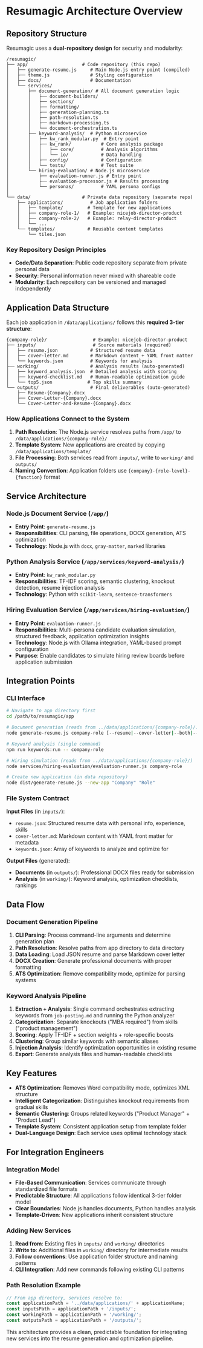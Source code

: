 # Resumagic Architecture Overview

## **Repository Structure**

Resumagic uses a **dual-repository design** for security and modularity:

```
/resumagic/
├── app/                    # Code repository (this repo)
│   ├── generate-resume.js     # Main Node.js entry point (compiled)
│   ├── theme.js               # Styling configuration
│   ├── docs/                  # Documentation
│   └── services/
│       ├── document-generation/ # All document generation logic
│       │   ├── document-builders/
│       │   ├── sections/
│       │   ├── formatting/
│       │   ├── generation-planning.ts
│       │   ├── path-resolution.ts
│       │   ├── markdown-processing.ts
│       │   └── document-orchestration.ts
│       ├── keyword-analysis/  # Python microservice
│       │   ├── kw_rank_modular.py  # Entry point
│       │   ├── kw_rank/           # Core analysis package
│       │   │   ├── core/          # Analysis algorithms
│       │   │   └── io/            # Data handling
│       │   ├── config/            # Configuration
│       │   └── tests/             # Test suite
│       └── hiring-evaluation/ # Node.js microservice
│           ├── evaluation-runner.js # Entry point
│           ├── evaluation-processor.js # Results processing
│           └── personas/          # YAML persona configs
│
└── data/                   # Private data repository (separate repo)
    ├── applications/          # Job application folders
    │   ├── template/         # Template for new applications
    │   ├── company-role-1/   # Example: nicejob-director-product
    │   ├── company-role-2/   # Example: relay-director-product
    │   └── ...
    └── templates/            # Reusable content templates
        └── tiles.json
```

### **Key Repository Design Principles**

- **Code/Data Separation**: Public code repository separate from private personal data
- **Security**: Personal information never mixed with shareable code
- **Modularity**: Each repository can be versioned and managed independently

## **Application Data Structure**

Each job application in `/data/applications/` follows this **required 3-tier structure**:

```
{company-role}/                 # Example: nicejob-director-product
├── inputs/                     # Source materials (required)
│   ├── resume.json            # Structured resume data
│   ├── cover-letter.md        # Markdown content + YAML front matter
│   └── keywords.json          # Keywords for analysis
├── working/                   # Analysis results (auto-generated)
│   ├── keyword_analysis.json  # Detailed analysis with scoring
│   ├── keyword-checklist.md   # Human-readable optimization guide
│   └── top5.json             # Top skills summary
└── outputs/                   # Final deliverables (auto-generated)
    ├── Resume-{Company}.docx
    ├── Cover-Letter-{Company}.docx
    └── Cover-Letter-and-Resume-{Company}.docx
```

### **How Applications Connect to the System**

1. **Path Resolution**: The Node.js service resolves paths from `/app/` to `/data/applications/{company-role}/`
2. **Template System**: New applications are created by copying `/data/applications/template/`
3. **File Processing**: Both services read from `inputs/`, write to `working/` and `outputs/`
4. **Naming Convention**: Application folders use `{company}-{role-level}-{function}` format

## **Service Architecture**

### **Node.js Document Service** (`/app/`)
- **Entry Point**: `generate-resume.js`
- **Responsibilities**: CLI parsing, file operations, DOCX generation, ATS optimization
- **Technology**: Node.js with `docx`, `gray-matter`, `marked` libraries

### **Python Analysis Service** (`/app/services/keyword-analysis/`)
- **Entry Point**: `kw_rank_modular.py` 
- **Responsibilities**: TF-IDF scoring, semantic clustering, knockout detection, resume injection analysis
- **Technology**: Python with `scikit-learn`, `sentence-transformers`

### **Hiring Evaluation Service** (`/app/services/hiring-evaluation/`)
- **Entry Point**: `evaluation-runner.js`
- **Responsibilities**: Multi-persona candidate evaluation simulation, structured feedback, application optimization insights
- **Technology**: Node.js with Ollama integration, YAML-based prompt configuration
- **Purpose**: Enable candidates to simulate hiring review boards before application submission

## **Integration Points**

### **CLI Interface**
```bash
# Navigate to app directory first
cd /path/to/resumagic/app

# Document generation (reads from ../data/applications/{company-role}/)
node generate-resume.js company-role [--resume|--cover-letter|--both|--combined]

# Keyword analysis (single command)
npm run keywords:run -- company-role

# Hiring simulation (reads from ../data/applications/{company-role}/)
node services/hiring-evaluation/evaluation-runner.js company-role

# Create new application (in data repository)
node dist/generate-resume.js --new-app "Company" "Role"
```

### **File System Contract**

**Input Files** (in `inputs/`):
- `resume.json`: Structured resume data with personal info, experience, skills
- `cover-letter.md`: Markdown content with YAML front matter for metadata
- `keywords.json`: Array of keywords to analyze and optimize for

**Output Files** (generated):
- **Documents** (in `outputs/`): Professional DOCX files ready for submission
- **Analysis** (in `working/`): Keyword analysis, optimization checklists, rankings

## **Data Flow**

### **Document Generation Pipeline**
1. **CLI Parsing**: Process command-line arguments and determine generation plan
2. **Path Resolution**: Resolve paths from app directory to data directory
3. **Data Loading**: Load JSON resume and parse Markdown cover letter
4. **DOCX Creation**: Generate professional documents with proper formatting
5. **ATS Optimization**: Remove compatibility mode, optimize for parsing systems

### **Keyword Analysis Pipeline**
1. **Extraction + Analysis**: Single command orchestrates extracting keywords from `job-posting.md` and running the Python analyzer
2. **Categorization**: Separate knockouts ("MBA required") from skills ("product management")
3. **Scoring**: Apply TF-IDF + section weights + role-specific boosts
4. **Clustering**: Group similar keywords with semantic aliases
5. **Injection Analysis**: Identify optimization opportunities in existing resume
6. **Export**: Generate analysis files and human-readable checklists

## **Key Features**

- **ATS Optimization**: Removes Word compatibility mode, optimizes XML structure
- **Intelligent Categorization**: Distinguishes knockout requirements from gradual skills
- **Semantic Clustering**: Groups related keywords ("Product Manager" + "Product Lead")
- **Template System**: Consistent application setup from template folder
- **Dual-Language Design**: Each service uses optimal technology stack

## **For Integration Engineers**

### **Integration Model**
- **File-Based Communication**: Services communicate through standardized file formats
- **Predictable Structure**: All applications follow identical 3-tier folder model
- **Clear Boundaries**: Node.js handles documents, Python handles analysis
- **Template-Driven**: New applications inherit consistent structure

### **Adding New Services**
1. **Read from**: Existing files in `inputs/` and `working/` directories
2. **Write to**: Additional files in `working/` directory for intermediate results
3. **Follow conventions**: Use application folder structure and naming patterns
4. **CLI Integration**: Add new commands following existing CLI patterns

### **Path Resolution Example**
```javascript
// From app directory, services resolve to:
const applicationPath = '../data/applications/' + applicationName;
const inputsPath = applicationPath + '/inputs/';
const workingPath = applicationPath + '/working/';
const outputsPath = applicationPath + '/outputs/';
```

This architecture provides a clean, predictable foundation for integrating new services into the resume generation and optimization pipeline.